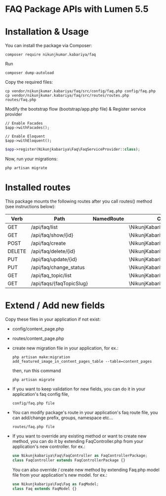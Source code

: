 # FAQ Package APIs with Lumen 5.5

# Installation & Usage
You can install the package via Composer:
```
composer require nikunjkumar.kabariya/faq
```

Run
```
composer dump-autoload
```

Copy the required files:
```
cp vendor/nikunjkumar.kabariya/faq/src/config/faq.php config/faq.php
cp vendor/nikunjkumar.kabariya/faq/src/routes/routes.php routes/faq.php
```

Modify the bootstrap flow (bootstrap/app.php file) & Register service provider
```
// Enable Facades
$app->withFacades();

// Enable Eloquent
$app->withEloquent();
```

```php
$app->register(Nikunjkabariya\Faq\FaqServiceProvider::class);
```

Now, run your migrations:
```
php artisan migrate
```

# Installed routes

This package mounts the following routes after you call routes() method (see instructions below):

Verb | Path | NamedRoute | Controller | Action | Middleware
--- | --- | --- | --- | --- | ---
GET    | /api/faq/list                     |            | \NikunjKabariya\Faq\FaqController | index                 | admin_api
GET    | /api/faq/show/{id}                |            | \NikunjKabariya\Faq\FaqController | show                  | admin_api
POST   | /api/faq/create                   |            | \NikunjKabariya\Faq\FaqController | store                 | admin_api
DELETE | /api/faq/delete/{id}              |            | \NikunjKabariya\Faq\FaqController | destroy               | admin_api
PUT    | /api/faq/update/{id}              |            | \NikunjKabariya\Faq\FaqController | update                | admin_api
PUT    | /api/faq/change_status            |            | \NikunjKabariya\Faq\FaqController | changeStatus          | admin_api
GET    | /api/faq_topic/list               |            | \NikunjKabariya\Faq\FaqController | faqTopicList          | -
GET    | /api/faqs/{faqTopicSlug}          |            | \NikunjKabariya\Faq\FaqController | getAllFaqsByFaqTopic  | -


# Extend / Add new fields
Copy these files in your application if not exist:
- config/content_page.php
- routes/content_page.php

- create new migration file in your application, for ex.:
  ```
  php artisan make:migration add_featured_image_in_content_pages_table --table=content_pages
  ```
  
  then, run this command 
  ```
  php artisan migrate
  ```
  
- If you want to keep validation for new fields, you can do it in your application's faq config file,
  ```
  config/faq.php file  
  ```
  
- You can modify package's route in your application's faq route file, you can add/change prefix, groups, namespace etc...
  ```
  routes/faq.php file  
  ```

- If you want to override any existing method or want to create new method, you can do it by extending FaqController.php from your application's new controller. for ex.:
  ```php
  use Nikunjkabariya\Faq\FaqController as FaqControllerPackage;
  class FaqController extends FaqControllerPackage {}
  ```  
  
  You can also override / create new method by extending Faq.php model file from your application's new model. for ex.:
  ```php
  use Nikunjkabariya\Faq\Faq as FaqModel;
  class Faq extends FaqModel {}
  ```